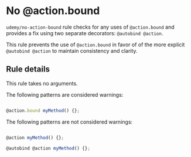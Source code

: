 # No @action.bound

`udemy/no-action-bound` rule checks for any uses of `@action.bound` and
provides a fix using two separate decorators: `@autobind @action`.

This rule prevents the use of `@action.bound` in favor of of the more explicit
`@autobind @action` to maintain consistency and clarity.

## Rule details

This rule takes no arguments.

The following patterns are considered warnings:

```js

@action.bound myMethod() {};

```

The following patterns are not considered warnings:

```js

@action myMethod() {};

@autobind @action myMethod() {};
 
```

